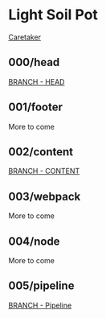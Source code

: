 # Light Soil Pot
[Caretaker](https://github.com/TopiaryCareTaker/LightSoilPot)


## 000/head
[BRANCH - HEAD](https://github.com/TopiaryCareTaker/LightSoilPot/tree/000/head)


## 001/footer

More to come


## 002/content
[BRANCH - CONTENT](https://github.com/TopiaryCareTaker/LightSoilPot/tree/002/content)


## 003/webpack

More to come


## 004/node

More to come


## 005/pipeline
[BRANCH - Pipeline](https://github.com/TopiaryCareTaker/LightSoilPot/tree/005/pipeline)

